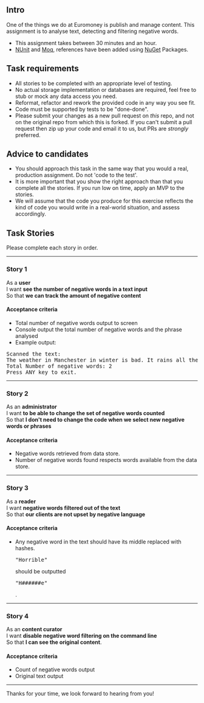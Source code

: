 ## Intro

One of the things we do at Euromoney is publish and manage content.
This assignment is to analyse text, detecting and filtering negative words.

- This assignment takes between 30 minutes and an hour.
- [NUnit](http://www.nunit.org) and [Moq](http://code.google.com/p/moq), references have been added using [NuGet](http://nuget.codeplex.com/) Packages.

## Task requirements

- All stories to be completed with an appropriate level of testing.
- No actual storage implementation or databases are required, feel free to stub or mock any data access you need.
- Reformat, refactor and rework the provided code in any way you see fit.
- Code must be supported by tests to be "done-done".
- Please submit your changes as a new pull request on *this* repo, and not on the original repo from which this is forked. If you can't submit a pull request then zip up your code and email it to us, but PRs are *strongly* preferred.


## Advice to candidates

- You should approach this task in the same way that you would a real, production assignment. Do not 'code to the test'. 
- It is more important that you show the right approach than that you complete all the stories. If you run low on time, apply an MVP to the stories. 
- We will assume that the code you produce for this exercise reflects the kind of code you would write in a real-world situation, and assess accordingly.

## Task Stories

Please complete each story in order.

---

### Story 1

As a **user**  
I want **see the number of negative words in a text input**  
So that **we can track the amount of negative content**

#### Acceptance criteria

- Total number of negative words output to screen
- Console output the total number of negative words and the phrase analysed
- Example output:
<pre>Scanned the text:
The weather in Manchester in winter is bad. It rains all the time - it must be horrible for people visiting.
Total Number of negative words: 2
Press ANY key to exit.</pre>

---

### Story 2

As an **administrator**  
I want **to be able to change the set of negative words counted**  
So that **I don't need to change the code when we select new negative words or phrases**

#### Acceptance criteria

- Negative words retrieved from data store.
- Number of negative words found respects words available from the data store.

---

### Story 3

As a **reader**  
I want **negative words filtered out of the text**  
So that **our clients are not upset by negative language**

#### Acceptance criteria

- Any negative word in the text should have its middle replaced with hashes. <pre>"Horrible"</pre> should be outputted <pre>"H######e"</pre>.

---

### Story 4

As an **content curator**  
I want **disable negative word filtering on the command line**  
So that **I can see the original content**.

#### Acceptance criteria

- Count of negative words output
- Original text output

---

Thanks for your time, we look forward to hearing from you!
